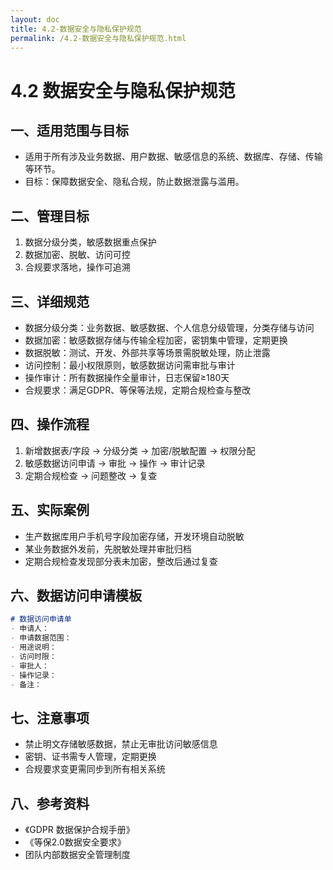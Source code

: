 ```yaml
---
layout: doc
title: 4.2-数据安全与隐私保护规范
permalink: /4.2-数据安全与隐私保护规范.html
---
```

# 4.2 数据安全与隐私保护规范

## 一、适用范围与目标
- 适用于所有涉及业务数据、用户数据、敏感信息的系统、数据库、存储、传输等环节。
- 目标：保障数据安全、隐私合规，防止数据泄露与滥用。

## 二、管理目标
1. 数据分级分类，敏感数据重点保护
2. 数据加密、脱敏、访问可控
3. 合规要求落地，操作可追溯

## 三、详细规范
- 数据分级分类：业务数据、敏感数据、个人信息分级管理，分类存储与访问
- 数据加密：敏感数据存储与传输全程加密，密钥集中管理，定期更换
- 数据脱敏：测试、开发、外部共享等场景需脱敏处理，防止泄露
- 访问控制：最小权限原则，敏感数据访问需审批与审计
- 操作审计：所有数据操作全量审计，日志保留≥180天
- 合规要求：满足GDPR、等保等法规，定期合规检查与整改

## 四、操作流程
1. 新增数据表/字段 → 分级分类 → 加密/脱敏配置 → 权限分配
2. 敏感数据访问申请 → 审批 → 操作 → 审计记录
3. 定期合规检查 → 问题整改 → 复查

## 五、实际案例
- 生产数据库用户手机号字段加密存储，开发环境自动脱敏
- 某业务数据外发前，先脱敏处理并审批归档
- 定期合规检查发现部分表未加密，整改后通过复查

## 六、数据访问申请模板
```markdown
# 数据访问申请单
- 申请人：
- 申请数据范围：
- 用途说明：
- 访问时限：
- 审批人：
- 操作记录：
- 备注：
```

## 七、注意事项
- 禁止明文存储敏感数据，禁止无审批访问敏感信息
- 密钥、证书需专人管理，定期更换
- 合规要求变更需同步到所有相关系统

## 八、参考资料
- 《GDPR 数据保护合规手册》
- 《等保2.0数据安全要求》
- 团队内部数据安全管理制度